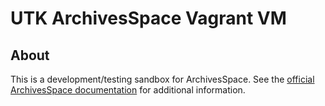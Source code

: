 # UTK ArchivesSpace Vagrant VM #

## About ##
This is a development/testing sandbox for ArchivesSpace. See the [official ArchivesSpace documentation](https://github.com/archivesspace/archivesspace) for additional information.



